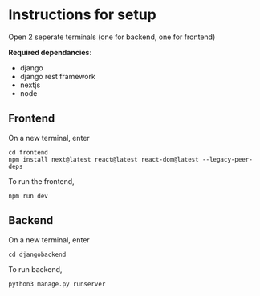 # Instructions for setup
Open 2 seperate terminals (one for backend, one for frontend)

**Required dependancies**:
- django
- django rest framework
- nextjs
- node
## Frontend
On a new terminal, enter
```
cd frontend
npm install next@latest react@latest react-dom@latest --legacy-peer-deps
```
To run the frontend,
```
npm run dev
```

## Backend
On a new terminal, enter
```
cd djangobackend
```
To run backend,
```
python3 manage.py runserver
```
